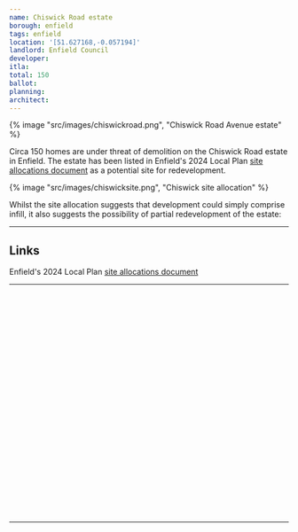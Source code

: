 ```yaml
---
name: Chiswick Road estate
borough: enfield
tags: enfield
location: '[51.627168,-0.057194]'
landlord: Enfield Council
developer: 
itla: 
total: 150
ballot: 
planning: 
architect: 
---
```

{% image "src/images/chiswickroad.png", "Chiswick Road Avenue estate" %}

Circa 150 homes are under threat of demolition on the Chiswick Road estate in Enfield. The estate has been listed in Enfield's 2024 Local Plan [site allocations document](src/images/ELP-Appendix-C-Site-Allocations.pdf) as a potential site for redevelopment.

{% image "src/images/chiswicksite.png", "Chiswick site allocation" %}

Whilst the site allocation suggests that development could simply comprise infill, it also suggests the possibility of partial redevelopment of the estate: 

---

## Links
Enfield's 2024 Local Plan [site allocations document](src/images/ELP-Appendix-C-Site-Allocations.pdf)

---

<!------------THE CODE BELOW RENDERS THE MAP - DO NOT EDIT! ---------------------------->

<div id="map" style="width: 100%; height: 400px;"></div>

<script>
  var map = L.map('map').setView({{ location }}, 13);
  L.tileLayer('https://tile.openstreetmap.org/{z}/{x}/{y}.png', {
  maxZoom: 19,
attribution: '&copy; <a href="http://www.openstreetmap.org/copyright">OpenStreetMap</a>'
}).addTo(map);
var circle = L.circle({{ location }}, {
    color: 'red',
    fillColor: '#f03',
    fillOpacity: 0.5,
    radius: 500
}).addTo(map);
</script>

---

